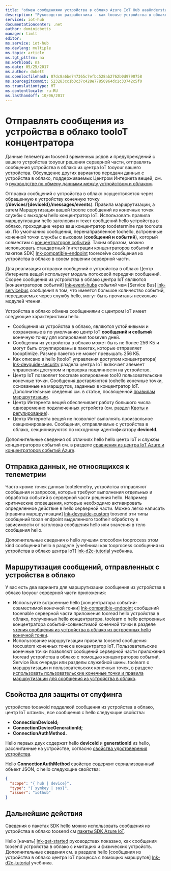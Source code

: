 ```yaml
---
title: "обмен сообщениями устройства в облако Azure IoT Hub aaaUnderstand | Документы Microsoft"
description: "Руководство разработчика - как toouse устройства в облако обмена сообщениями с центром IoT. Содержит сведения об отправке данных телеметрии и не telemtry и с помощью маршрутизации сообщений toodeliver."
services: iot-hub
documentationcenter: .net
author: dominicbetts
manager: timlt
editor: 
ms.service: iot-hub
ms.devlang: multiple
ms.topic: article
ms.tgt_pltfrm: na
ms.workload: na
ms.date: 05/25/2017
ms.author: dobett
ms.openlocfilehash: 07dc8a6be747365c7efbc528ab2762b0d9790758
ms.sourcegitcommit: 523283cc1b3c37c428e77850964dc1c33742c5f0
ms.translationtype: MT
ms.contentlocale: ru-RU
ms.lasthandoff: 10/06/2017
---
```

# <a name="send-device-to-cloud-messages-tooiot-hub"></a>Отправлять сообщения из устройства в облако tooIoT концентратора

Данные телеметрии toosend временных рядов и предупреждений с вашего устройства tooyour решения серверной части, отправлять сообщения устройства в облако из центра IoT tooyour вашего устройства. Обсуждение других вариантов передачи данных с устройства в облако, поддерживаемых Центром Интернета вещей, см. в [руководстве по обмену данными между устройством и облаком][lnk-d2c-guidance].

Отправка сообщений с устройства в облако осуществляется через обращенную к устройству конечную точку (**/devices/{deviceId}/messages/events**). Правила маршрутизации, а затем Маршрутизация вашей tooone сообщений из конечных точек службы с выходом hello концентратор IoT. Использовать правила маршрутизации hello заголовки и текст сообщений hello устройства в облако, проходящие через ваш концентратор toodetermine где tooroute их. По умолчанию сообщения, перенаправленное toohello, встроенные конечной точки службы с выходом (**сообщений и событий**), который совместим с [концентраторов событий][lnk-event-hubs]. Таким образом, можно использовать стандартный [интеграции концентраторов событий и пакетов SDK] [ lnk-compatible-endpoint] tooreceive сообщения из устройства в облако в своем решении серверной части.

Для реализация отправки сообщений с устройства в облако Центр Интернета вещей использует модель потоковой передачи сообщений. Скорее сообщения из устройства в облако центра IoT являются [концентраторов событий] [ lnk-event-hubs] *событий* чем [Service Bus] [ lnk-servicebus] *сообщения* в том, что имеется большое количество событий, передаваемых через службу hello, могут быть прочитаны несколько модулей чтения.

Устройства в облако обмена сообщениями с центром IoT имеет следующие характеристики hello.

* Сообщения из устройства в облако, являются устойчивыми и сохраненные в по умолчанию центр IoT **сообщений и событий** конечную точку для копирования tooseven дней.
* Сообщения из устройства в облако может быть не более 256 КБ и могут быть сгруппированы в пакетах, которые отправляет toooptimize. Размер пакетов не может превышать 256 КБ.
* Как описано в hello [tooIoT управления доступом концентратора] [ lnk-devguide-security] раздела центра IoT включает элемент управления доступом и проверка подлинности на устройство.
* Центр IoT позволяет toocreate копирование too10 пользовательские конечные точки. Сообщения доставляются toohello конечные точки, основанные на маршрутов, заданных в концентратор IoT. Дополнительные сведения см. в статье, посвященной [правилам маршрутизации](#routing-rules).
* Центр Интернета вещей обеспечивает работу большого числа одновременно подключенных устройств (см. раздел [Квоты и регулирование][lnk-quotas]).
* Центр Интернета вещей не позволяет выполнять произвольное секционирование. Сообщения, отправляемые с устройства в облако, секционируются по исходному идентификатору **deviceId**.

Дополнительные сведения об отличиях hello hello центр IoT и службы концентраторов событий см. в разделе [сравнения из центра IoT Azure и концентраторов событий Azure][lnk-comparison].

## <a name="send-non-telemetry-traffic"></a>Отправка данных, не относящихся к телеметрии

Часто кроме точек данных tootelemetry, устройства отправляют сообщения и запросов, которые требуют выполнения отдельных и обработка событий в серверной части решения hello. Например критические оповещения, которые необходимо активировать определенное действие в hello серверной части. Можно легко написать [правила маршрутизации] [ lnk-devguide-custom] toosend эти типы сообщений tooan endpoint выделенного tootheir обработку в зависимости от заголовка сообщения hello или значения в тело сообщения hello.

Дополнительные сведения о hello лучшим способом tooprocess этом kind сообщения hello в разделе [учебника: как tooprocess сообщения из устройства в облако центра IoT] [ lnk-d2c-tutorial] учебника.

## <a name="route-device-to-cloud-messages"></a>Маршрутизация сообщений, отправленных с устройства в облако

У вас есть два варианта для маршрутизации сообщения из устройства в облако tooyour серверной части приложения:

* Используйте встроенные hello [концентратора событий-совместимой конечной точки] [ lnk-compatible-endpoint] сообщений tooenable серверной части приложения tooread hello устройства в облако, полученных hello концентратора. toolearn о hello встроенных концентратора событий-совместимой конечной точки в разделе [чтения сообщения из устройства в облако из встроенных hello конечной точки][lnk-devguide-builtin].
* Использование маршрутизации правила toosend сообщения toocustom конечных точек в концентратор IoT. Пользовательские конечные точки позволяют сообщений серверной части приложения tooread устройства в облако с помощью концентраторов событий, Service Bus очереди или разделы служебной шины. toolearn о маршрутизации и пользовательских конечных точек, в разделе [использовать пользовательские конечные точки и правила маршрутизации для сообщения из устройства в облако][lnk-devguide-custom].

## <a name="anti-spoofing-properties"></a>Свойства для защиты от спуфинга

устройство tooavoid подделкой сообщения из устройства в облако, центр IoT штампы, все сообщения с hello следующие свойства:

* **ConnectionDeviceId;**
* **ConnectionDeviceGenerationId;**
* **ConnectionAuthMethod.**

Hello первых двух содержат hello **deviceId** и **generationId** из hello, рассчитанные на устройстве, согласно [свойства удостоверения устройства][lnk-device-properties].

Hello **ConnectionAuthMethod** свойство содержит сериализованный объект JSON, с hello следующие свойства:

```json
{
  "scope": "{ hub | device}",
  "type": "{ symkey | sas}",
  "issuer": "iothub"
}
```

## <a name="next-steps"></a>Дальнейшие действия

Сведения о пакетах SDK hello можно использовать сообщения из устройства в облако toosend см [пакеты SDK Azure IoT][lnk-sdks].

Hello [начать] [ lnk-get-started] руководствах показано, как сообщения toosend устройства в облако с имитацию и физических устройств. Дополнительные сведения см. в разделе hello [сообщения из устройства в облако центра IoT процесса с помощью маршрутов] [ lnk-d2c-tutorial] учебника.

[lnk-devguide-builtin]: iot-hub-devguide-messages-read-builtin.md
[lnk-devguide-custom]: iot-hub-devguide-messages-read-custom.md
[lnk-comparison]: iot-hub-compare-event-hubs.md
[lnk-d2c-guidance]: iot-hub-devguide-d2c-guidance.md
[lnk-get-started]: iot-hub-get-started.md

[lnk-event-hubs]: http://azure.microsoft.com/documentation/services/event-hubs/
[lnk-servicebus]: http://azure.microsoft.com/documentation/services/service-bus/
[lnk-quotas]: iot-hub-devguide-quotas-throttling.md
[lnk-sdks]: iot-hub-devguide-sdks.md
[lnk-compatible-endpoint]: iot-hub-devguide-messages-read-builtin.md
[lnk-device-properties]: iot-hub-devguide-identity-registry.md#device-identity-properties
[lnk-devguide-security]: iot-hub-devguide-security.md
[lnk-d2c-tutorial]: iot-hub-csharp-csharp-process-d2c.md
